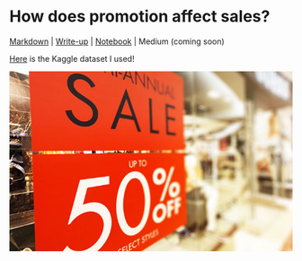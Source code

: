 # How does promotion affect sales? 

[Markdown](https://github.com/irenechang1510/sales-analysis/blob/main/promotion_analysis.md) |
 [Write-up](https://docs.google.com/document/d/17K_Orm-841ehCpNxM86i9xVOcd3ARoUdNV-BwFXaDFY/edit?usp=sharing) | 
[Notebook](https://github.com/irenechang1510/sales-analysis/blob/main/promotion_analysis.ipynb) | Medium (coming soon)

[Here](https://www.kaggle.com/c/store-sales-time-series-forecasting) is the Kaggle dataset I used!  

![](https://github.com/irenechang1510/sales-analysis/blob/main/red-sale-sign-hanging-retail-store.jpeg)
